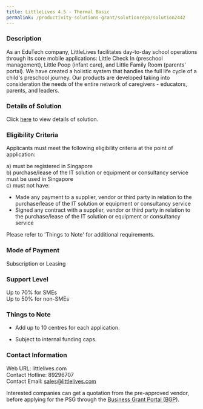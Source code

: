 ```yaml
---
title: LittleLives 4.5 - Thermal Basic
permalink: /productivity-solutions-grant/solutionrepo/solution2442
---
```


### Description

As an EduTech company, LittleLives facilitates day-to-day school operations through its core mobile applications: Little Check In (preschool management), Little Poop (infant care), and Little Family Room (parents' portal).  We have created a holistic system that handles the full life cycle of a child's preschool journey. Our products are developed taking into consideration the needs of the entire network of caregivers - educators, parents, and leaders.

### Details of Solution

Click <a href='https://www.gobusiness.gov.sg/images/psg/Desensitised_Littlelives_20200132_Annex_3_Part_1.pdf' target='_blank' rel='noopener'>here</a> to view details of solution.

### Eligibility Criteria

Applicants must meet the following eligibility criteria at the point of application:

a) must be registered in Singapore <br>
b) purchase/lease of the IT solution or equipment or consultancy service must be used in Singapore <br>
c) must not have:
- Made any payment to a supplier, vendor or third party in relation to the purchase/lease of the IT solution or equipment or consultancy service
- Signed any contract with a supplier, vendor or third party in relation to the purchase/lease of the IT solution or equipment or consultancy service

Please refer to 'Things to Note' for additional requirements.

### Mode of Payment
Subscription or Leasing

### Support Level
Up to 70% for SMEs <br>
Up to 50% for non-SMEs

### Things to Note
 - Add up to 10 centres for each application.

- Subject to internal funding caps.

### Contact Information
Web URL: littlelives.com <br>Contact Hotline: 89296707 <br>Contact Email: sales@littlelives.com <br>

Interested companies can get a quotation from the pre-approved vendor, before applying for the PSG through the <a target='_blank' rel='noopener' href='https://www.businessgrants.gov.sg/'>Business Grant Portal (BGP)</a>.
